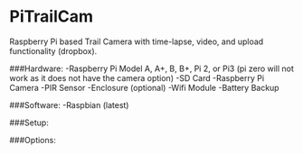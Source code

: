 PiTrailCam
==========
Raspberry Pi based Trail Camera with time-lapse, video, and upload functionality (dropbox).

###Hardware:
-Raspberry Pi Model A, A+, B, B+, Pi 2, or Pi3 (pi zero will not work as it does not have the camera option)
-SD Card
-Raspberry Pi Camera
-PIR Sensor
-Enclosure (optional)
-Wifi Module
-Battery Backup

###Software:
-Raspbian (latest)

###Setup:

###Options:
